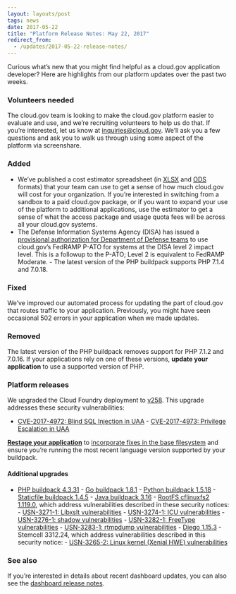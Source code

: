 ```yaml
---
layout: layouts/post
tags: news
date: 2017-05-22
title: "Platform Release Notes: May 22, 2017"
redirect_from:
  - /updates/2017-05-22-release-notes/
---
```

Curious what’s new that you might find helpful as a cloud.gov application developer? Here are highlights from our
platform updates over the past two weeks.

<!-- more -->

### Volunteers needed

The cloud.gov team is looking to make the cloud.gov platform easier to evaluate and use, and we’re recruiting volunteers
to help us do that. If you’re interested, let us know at [inquiries@cloud.gov](mailto:inquiries@cloud.gov). We’ll ask
you a few questions and ask you to walk us through using some aspect of the platform via screenshare.

### Added

- We’ve published a cost estimator spreadsheet (in [XLSX](/pricing/) and [ODS](/pricing/) formats) that your team can
use to get a sense of how much cloud.gov will cost for your organization. If you’re interested in switching from a
sandbox to a paid cloud.gov package, or if you want to expand your use of the platform to additional applications, use
the estimator to get a sense of what the access package and usage quota fees will be across all your cloud.gov systems.
- The Defense Information Systems Agency (DISA) has issued a [provisional authorization for Department of Defense
teams](/docs/security/fedramp-tracker#how-this-p-ato-helps-your-team) to use cloud.gov’s FedRAMP P-ATO for systems at
the DISA level 2 impact level. This is a followup to the P-ATO; Level 2 is equivalent to FedRAMP Moderate. - The latest
version of the PHP buildpack supports PHP 7.1.4 and 7.0.18.

### Fixed

We’ve improved our automated process for updating the part of cloud.gov that routes traffic to your application.
Previously, you might have seen occasional 502 errors in your application when we made updates.

### Removed

The latest version of the PHP buildpack removes support for PHP 7.1.2 and 7.0.16. If your applications rely on one of
these versions, **update your application** to use a supported version of PHP.

### Platform releases

We upgraded the Cloud Foundry deployment to [v258](https://github.com/cloudfoundry/cf-release/releases/tag/v258). This
upgrade addresses these security vulnerabilities:

- [CVE-2017-4972: Blind SQL Injection in UAA](https://www.cloudfoundry.org/cve-2017-4972/) - [CVE-2017-4973: Privilege
Escalation in UAA](https://www.cloudfoundry.org/cve-2017-4973/)

**[Restage your application](http://cli.cloudfoundry.org/en-US/cf/restage.html)** to [incorporate fixes in the base
filesystem](https://docs.cloudfoundry.org/devguide/deploy-apps/stacks.html#cli-commands) and ensure you’re running the
most recent language version supported by your buildpack.

#### Additional upgrades

- [PHP buildpack 4.3.31](https://github.com/cloudfoundry/php-buildpack/releases/tag/v4.3.31) - [Go buildpack
1.8.1](https://github.com/cloudfoundry/go-buildpack/releases/tag/v1.8.1) - [Python buildpack
1.5.18](https://github.com/cloudfoundry/python-buildpack/releases/tag/v1.5.18) - [Staticfile buildpack
1.4.5](https://github.com/cloudfoundry/staticfile-buildpack/releases/tag/v1.4.5) - [Java buildpack
3.16](https://github.com/cloudfoundry/java-buildpack/releases/tag/v3.16) - [RootFS cflinuxfs2
1.119.0](https://github.com/cloudfoundry/cflinuxfs2/releases/tag/1.119.0), which address vulnerabilities described in
these security notices: - [USN-3271-1: Libxslt vulnerabilities](https://www.ubuntu.com/usn/USN-3271-1/) - [USN-3274-1:
ICU vulnerabilities](https://www.ubuntu.com/usn/USN-3274-1/) - [USN-3276-1: shadow
vulnerabilities](https://www.ubuntu.com/usn/USN-3276-1/) - [USN-3282-1: FreeType
vulnerabilities](https://www.ubuntu.com/usn/USN-3282-1/) - [USN-3283-1: rtmpdump
vulnerabilities](https://www.ubuntu.com/usn/USN-3283-1/) - [Diego
1.15.3](https://github.com/cloudfoundry/diego-release/releases/tag/v1.15.3) - Stemcell 3312.24, which address
vulnerabilities described in this security notice: - [USN-3265-2: Linux kernel (Xenial HWE)
vulnerabilities](https://www.ubuntu.com/usn/usn-3265-2/)

### See also

If you’re interested in details about recent dashboard updates, you can also see the [dashboard release
notes](https://github.com/18F/cg-dashboard/releases).
